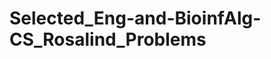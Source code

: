 # Selected_Eng-and-BioinfAlg-CS_Rosalind_Problems
<!-- For anyone who has to approve my pre-reqs, anywhere, see http://rosalind.info -->
